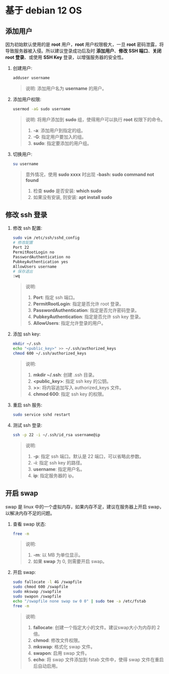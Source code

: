 # 基于 debian 12 OS

## 添加用户

因为初始默认使用的是 **root** 用户，**root** 用户权限极大，一旦 **root** 密码泄露，将导致服务器被入侵。所以建议登录成功后及时 **添加用户**、**修改 SSH 端口**、**关闭 root 登录**、或使用 **SSH Key** 登录，以增强服务器的安全性。

1. 创建用户:

    ```bash
    adduser username
    ```

    > 说明: 添加用户名为 **username** 的用户。

2. 添加用户权限:

    ```bash
    usermod -aG sudo username
    ```

    > 说明: 将用户添加到 **sudo** 组，使得用户可以执行 **root** 权限下的命令。
    > 1. **-a**: 添加用户到指定的组。
    > 2. **-G**: 指定用户要加入的组。
    > 3. **sudo**: 指定要添加的用户组。

3. 切换用户:

    ```bash
    su username
    ```

    > 意外情况，使用 **sudo xxxx** 时出现 **-bash: sudo command not found**
    > 1. 检查 **sudo** 是否安装: **which sudo**
    > 2. 如果没有安装, 则安装: **apt install sudo**

## 修改 ssh 登录

1. 修改 ssh 配置:

    ```bash
    sudo vim /etc/ssh/sshd_config
    # 修改配置
    Port 22
    PermitRootLogin no
    PasswordAuthentication no
    PubkeyAuthentication yes
    AllowUsers username
    # 保存退出
    :wq
    ```

    > 说明:
    > 1. **Port**: 指定 ssh 端口。
    > 2. **PermitRootLogin**: 指定是否允许 root 登录。
    > 3. **PasswordAuthentication**: 指定是否允许密码登录。
    > 4. **PubkeyAuthentication**: 指定是否允许 ssh key 登录。
    > 5. **AllowUsers**: 指定允许登录的用户。

2. 添加 ssh key:

    ```bash
    mkdir ~/.ssh
    echo "<public_key>" >> ~/.ssh/authorized_keys
    chmod 600 ~/.ssh/authorized_keys
    ```

    > 说明:
    > 1. **mkdir ~/.ssh**: 创建 .ssh 目录。
    > 2. **<public_key>**: 指定 ssh key 的公钥。
    > 3. **>>**: 将内容追加写入 authorized_keys 文件。
    > 4. **chmod 600**: 指定 ssh key 的权限。

3. 重启 ssh 服务:

    ```bash
    sudo service sshd restart
    ```

4. 测试 ssh 登录:

    ```bash
    ssh -p 22 -i ~/.ssh/id_rsa username@ip
    ```

    > 说明:
    > 1. **-p**: 指定 ssh 端口。默认是 22 端口，可以省略此参数。
    > 2. **-i**: 指定 ssh key 的路径。
    > 3. **username**: 指定用户名。
    > 4. **ip**: 指定服务器的 ip。

## 开启 swap

swap 是 linux 中的一个虚拟内存，如果内存不足，建议在服务器上开启 swap，以解决内存不足的问题。

1. 查看 swap 状态:

    ```bash
    free -m
    ```

    > 说明:
    > 1. **-m**: 以 MB 为单位显示。
    > 2. 如果 **swap** 为 0, 则需要开启 swap。
2. 开启 swap:

    ```bash
    sudo fallocate -l 4G /swapfile
    sudo chmod 600 /swapfile
    sudo mkswap /swapfile
    sudo swapon /swapfile
    echo "/swapfile none swap sw 0 0" | sudo tee -a /etc/fstab
    free -m
    ```

    > 说明:
    > 1. **fallocate**: 创建一个指定大小的文件。建议swap大小为内存的 2 倍。
    > 2. **chmod**: 修改文件权限。
    > 3. **mkswap**: 格式化 swap 文件。
    > 4. **swapon**: 启用 swap 文件。
    > 5. **echo**: 将 swap 文件添加到 fstab 文件中，使得 swap 文件在重启后自动启用。
